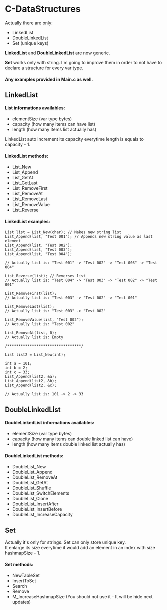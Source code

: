 # C-DataStructures
 
Actually there are only:
- LinkedList
- DoubleLinkedList
- Set (unique keys)

**LinkedList** and **DoubleLinkedList** are now generic.

**Set** works only with string.
I'm going to improve them in order to not have to declare a structure for every var type.

#### Any examples provided in Main.c as well.

## LinkedList

#### List informations availables:
- elementSize (var type bytes)
- capacity (how many items can have list)
- length (how many items list actually has)

LinkedList auto increment its capacity everytime length is equals to capacity - 1.

#### LinkedList methods:
- List_New
- List_Append
- List_GetAt
- List_GetLast
- List_RemoveFirst
- List_RemoveAt
- List_RemoveLast
- List_RemoveValue
- List_Reverse

#### LinkedList examples:
```
List list = List_New(char); // Makes new string list
List_Append(list, "Test 001"); // Appends new string value as last element
List_Append(list, "Test 002");
List_Append(list, "Test 003");
List_Append(list, "Test 004");

// Actually list is: "Test 001" -> "Test 002" -> "Test 003" -> "Test 004"

List_Reverse(list); // Reverses list
// Actually list is: "Test 004" -> "Test 003" -> "Test 002" -> "Test 001"

List_RemoveFirst(list);
// Actually list is: "Test 003" -> "Test 002" -> "Test 001"

List_RemoveLast(list);
// Actually list is: "Test 003" -> "Test 002"

List_RemoveValue(list, "Test 002");
// Actually list is: "Test 002"

List_RemoveAt(list, 0);
// Actually list is: Empty

/*********************************/

List list2 = List_New(int);

int a = 101;
int b = 2;
int c = 33;
List_Append(list2, &a);
List_Append(list2, &b);
List_Append(list2, &c);

// Actually list is: 101 -> 2 -> 33
```

## DoubleLinkedList

#### DoubleLinkedList informations availables:
- elementSize (var type bytes)
- capacity (how many items can double linked list can have)
- length (how many items double linked list actually has)

#### DoubleLinkedList methods:
- DoubleList_New
- DoubleList_Append
- DoubleList_RemoveAt
- DoubleList_GetAt
- DoubleList_Shuffle
- DoubleList_SwitchElements
- DoubleList_Clone
- DoubleList_InsertAfter
- DoubleList_InsertBefore
- DoubleList_IncreaseCapacity
 
## Set
Actually it's only for strings. Set can only store unique key.<br>
It enlarge its size everytime it would add an element in an index with size hashmapSize - 1.

#### Set methods:
- NewTableSet
- InsertToSet
- Search
- Remove
- M_IncreaseHashmapSize (You should not use it - It will be hide next updates)
